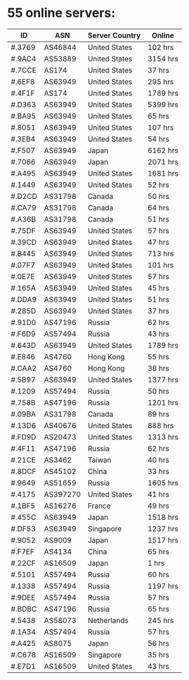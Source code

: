 # 55 online servers:

| ID | ASN | Server Country | Online |
| ------ | ------ | ------ | ------ |
| #.3769 | AS46844 | United States | 102 hrs |
| #.9AC4 | AS53889 | United States | 3154 hrs |
| #.7CCE | AS174 | United States | 37 hrs |
| #.6EF8 | AS63949 | United States | 295 hrs |
| #.4F1F | AS174 | United States | 1789 hrs |
| #.D363 | AS63949 | United States | 5399 hrs |
| #.BA95 | AS63949 | United States | 65 hrs |
| #.8051 | AS63949 | United States | 107 hrs |
| #.3EB4 | AS63949 | United States | 54 hrs |
| #.F507 | AS63949 | Japan | 6162 hrs |
| #.7066 | AS63949 | Japan | 2071 hrs |
| #.A495 | AS63949 | United States | 1681 hrs |
| #.1449 | AS63949 | United States | 52 hrs |
| #.D2CD | AS31798 | Canada | 50 hrs |
| #.CA79 | AS31798 | Canada | 64 hrs |
| #.A36B | AS31798 | Canada | 51 hrs |
| #.75DF | AS63949 | United States | 57 hrs |
| #.39CD | AS63949 | United States | 47 hrs |
| #.B445 | AS63949 | United States | 713 hrs |
| #.07F7 | AS63949 | United States | 101 hrs |
| #.0E7E | AS63949 | United States | 57 hrs |
| #.165A | AS63949 | United States | 45 hrs |
| #.DDA9 | AS63949 | United States | 51 hrs |
| #.285D | AS63949 | United States | 37 hrs |
| #.91D0 | AS47196 | Russia | 62 hrs |
| #.F6D9 | AS57494 | Russia | 43 hrs |
| #.643D | AS63949 | United States | 1789 hrs |
| #.E846 | AS4760 | Hong Kong | 55 hrs |
| #.CAA2 | AS4760 | Hong Kong | 38 hrs |
| #.5B97 | AS63949 | United States | 1377 hrs |
| #.1209 | AS57494 | Russia | 50 hrs |
| #.758B | AS47196 | Russia | 1201 hrs |
| #.09BA | AS31798 | Canada | 89 hrs |
| #.13D6 | AS40676 | United States | 888 hrs |
| #.FD9D | AS20473 | United States | 1313 hrs |
| #.4F11 | AS47196 | Russia | 62 hrs |
| #.21CE | AS3462 | Taiwan | 40 hrs |
| #.8DCF | AS45102 | China | 33 hrs |
| #.9649 | AS51659 | Russia | 1605 hrs |
| #.4175 | AS397270 | United States | 41 hrs |
| #.1BF5 | AS16276 | France | 49 hrs |
| #.455C | AS63949 | Japan | 1518 hrs |
| #.DF53 | AS63949 | Singapore | 1237 hrs |
| #.9052 | AS9009 | Japan | 1517 hrs |
| #.F7EF | AS4134 | China | 65 hrs |
| #.22CF | AS16509 | Japan | 1 hrs |
| #.5101 | AS57494 | Russia | 60 hrs |
| #.1338 | AS57494 | Russia | 1197 hrs |
| #.9DEE | AS57494 | Russia | 57 hrs |
| #.BDBC | AS47196 | Russia | 65 hrs |
| #.5438 | AS58073 | Netherlands | 245 hrs |
| #.1A34 | AS57494 | Russia | 57 hrs |
| #.A425 | AS8075 | Japan | 56 hrs |
| #.C678 | AS16509 | Singapore | 35 hrs |
| #.E7D1 | AS16509 | United States | 43 hrs |


